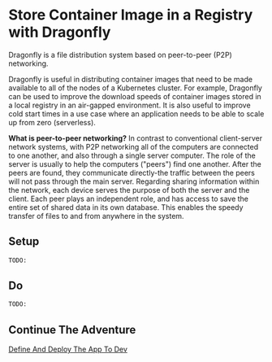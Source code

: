 # Store Container Image in a Registry with Dragonfly

Dragonfly is a file distribution system based on peer-to-peer (P2P) networking.

Dragonfly is useful in distributing container images that need to be made available to all of the nodes of a Kubernetes cluster. For example, Dragonfly can be used to improve the download speeds of container images stored in a local registry in an air-gapped environment. It is also useful to improve cold start times in a use case where an application needs to be able to scale up from zero (serverless).

**What is peer-to-peer networking?**
In contrast to conventional client-server network systems, with P2P networking all of the computers are connected to one another, and also through a single server computer. The role of the server is usually to help the computers ("peers") find one another. After the peers are found, they communicate directly-the traffic between the peers will not pass through the main server. Regarding sharing information within the network, each device serves the purpose of both the server and the client. Each peer plays an independent role, and has access to save the entire set of shared data in its own database. This enables the speedy transfer of files to and from anywhere in the system.

## Setup

```bash
TODO:
```

## Do

```bash
TODO:
```

## Continue The Adventure

[Define And Deploy The App To Dev](../define-deploy-dev/README.md)
